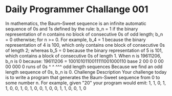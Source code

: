 # Daily Programmer Challange 001
 In mathematics, the Baum–Sweet sequence is an infinite automatic sequence of 0s and 1s defined by the rule:  b_n = 1 if the binary representation of n contains no block of consecutive 0s of odd length;  b_n = 0 otherwise;  for n >= 0.  For example, b_4 = 1 because the binary representation of 4 is 100, which only contains one block of consecutive 0s of length 2; whereas b_5 = 0 because the binary representation of 5 is 101, which contains a block of consecutive 0s of length 1. When n is 19611206, b_n is 0 because:  19611206 = 1001010110011111001000110 base 2             00 0 0  00     00 000  0 runs of 0s                ^ ^            ^^^    odd length sequences Because we find an odd length sequence of 0s, b_n is 0.  Challenge Description Your challenge today is to write a program that generates the Baum-Sweet sequence from 0 to some number n. For example, given "20" your program would emit:  1, 1, 0, 1, 1, 0, 0, 1, 0, 1, 0, 0, 1, 0, 0, 1, 1, 0, 0, 1, 0
